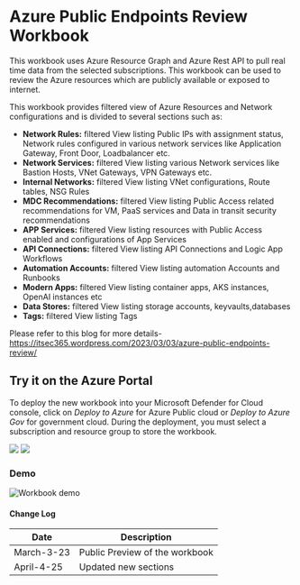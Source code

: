 # Azure Public Endpoints Review Workbook 

This workbook uses Azure Resource Graph and Azure Rest API to pull real time data from the selected subscriptions.  This workbook can be used to review the Azure resources which are publicly available or exposed to internet. 

This workbook provides filtered view of Azure Resources and Network configurations and is divided to several sections such as:

  
-	**Network Rules:** filtered View listing Public IPs with assignment status, Network rules configured in various network services like Application Gateway, Front Door, Loadbalancer etc. 
-	**Network Services:** filtered View listing various Network services like Bastion Hosts, VNet Gateways, VPN Gateways etc.
-	**Internal Networks:** filtered View listing VNet configurations, Route tables, NSG Rules
-	**MDC Recommendations:** filtered View listing Public Access related recommendations for VM, PaaS services and Data in transit security recommendations
-	**APP Services:** filtered View listing resources with Public Access enabled and configurations of App Services    
-	**API Connections:** filtered View listing API Connections and Logic App Workflows
-	**Automation Accounts:** filtered View listing automation Accounts and Runbooks
-	**Modern Apps:** filtered View listing container apps, AKS instances, OpenAI instances etc
-	**Data Stores:** filtered View listing storage accounts, keyvaults,databases
-	**Tags:** filtered View listing Tags


Please refer to this blog for more details- https://itsec365.wordpress.com/2023/03/03/azure-public-endpoints-review/

## Try it on the Azure Portal

To deploy the new workbook into your Microsoft Defender for Cloud console, click on *Deploy to Azure* for Azure Public cloud or *Deploy to Azure Gov* for government cloud.
During the deployment, you must select a subscription and resource group to store the workbook. 

<a href="https://portal.azure.com/#create/Microsoft.Template/uri/https%3A%2F%2Fraw.githubusercontent.com%2FITSec365%2FWorkbooks%2Fmain%2FAzurePublicEndpointsReview%2FAzurePublicEndpointsReviewv1.1.json" target="_blank"><img src="https://aka.ms/deploytoazurebutton"/></a>
<a href="https://portal.azure.us/#create/Microsoft.Template/uri/https%3A%2F%2Fraw.githubusercontent.com%2FITSec365%2FWorkbooks%2Fmain%2FAzurePublicEndpointsReview%2FAzurePublicEndpointsReviewv1.1.json" target="_blank"><img src="https://aka.ms/deploytoazuregovbutton"/></a>

### Demo
![Workbook demo](./pepreview.GIF)

#### Change Log 

|Date|Description|
|---|---|
|March-3-23| Public Preview of the workbook| 
|April-4-25| Updated new sections| 
